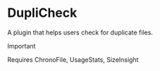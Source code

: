 # DupliCheck

A plugin that helps users check for duplicate files.

> [!IMPORTANT]
> Requires ChronoFile, UsageStats, SizeInsight
